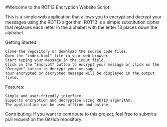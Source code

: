 #Welcome to the ROT13 Encryption Website Script!

This is a simple web application that allows you to encrypt and decrypt your messages using the ROT13 algorithm. ROT13 is a simple substitution cipher that replaces each letter in the alphabet with the letter 13 places down the alphabet.

Getting Started:

    Clone the repository or download the source code files.
    Open the "index.html" file in your web browser.
    Start typing your message in the input field.
    Click on the "Encrypt" button to encrypt your message or click on the "Decrypt" button to decrypt your message.
    Your encrypted or decrypted message will be displayed in the output field.

Features:

    Simple and user-friendly interface.
    Supports encryption and decryption using ROT13 algorithm.
    The application can be used offline and online.

Contributing:
If you want to contribute to this project, feel free to submit a pull request on the GitHub repository.